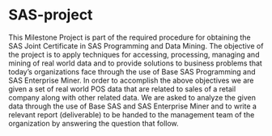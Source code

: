 # SAS-project
This Milestone Project is part of the required procedure for obtaining the SAS Joint Certificate in SAS Programming and Data Mining.
The objective of the project is to apply techniques for accessing, processing, managing and mining of real world data and to provide solutions to business problems that today’s organizations face through the use of Base SAS Programming and SAS Enterprise Miner.
In order to accomplish the above objectives we are given a set of real world POS data that are related to sales of a retail company along with other related data.
We are asked to analyze the given data through the use of Base SAS and SAS Enterprise Miner and to write a relevant report (deliverable) to be handed to the management team of the organization by answering the question that follow.
